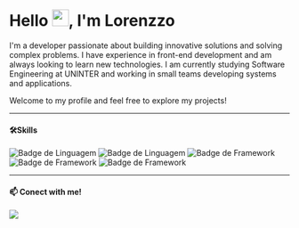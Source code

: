 <h1 align="left">Hello <img src="https://raw.githubusercontent.com/kaueMarques/kaueMarques/master/hi.gif" height="30px">, I'm Lorenzzo</h1>

I'm a developer passionate about building innovative solutions and solving complex problems. I have experience in front-end development and am always looking to learn new technologies. I am currently studying Software Engineering at UNINTER and working in small teams developing systems and applications.

Welcome to my profile and feel free to explore my projects!

---

#### 🛠️Skills

![Badge de Linguagem](https://img.shields.io/badge/JavaScript-F7DF1E?style=for-the-badge&logo=javascript&logoColor=black)
![Badge de Linguagem](https://img.shields.io/badge/Typescript-3178C6?style=for-the-badge&logo=typescript&logoColor=black)
![Badge de Framework](https://img.shields.io/badge/React-61DAFB?style=for-the-badge&logo=react&logoColor=white)
![Badge de Framework](https://img.shields.io/badge/Next.js-171717?style=for-the-badge&logo=next.js&logoColor=white)
![Badge de Framework](https://img.shields.io/badge/TailwindCSS-38BDF8?style=for-the-badge&logo=tailwindcss&logoColor=white)

---

#### 📫 Conect with me!

<div>
<a target='_blank' href="https://www.linkedin.com/in/lorenzzo-barbosa">
        <img src="https://img.shields.io/badge/LinkedIn-0077B5?style=for-the-badge&logo=linkedin&logoColor=white"></a>
</div>
